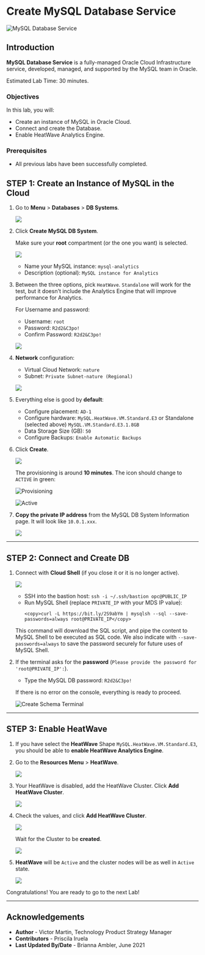 # Create MySQL Database Service

![MySQL Database Service](images/mds_banner.png)

## Introduction

**MySQL Database Service** is a fully-managed Oracle Cloud Infrastructure service, developed, managed, and supported by the MySQL team in Oracle.

[](youtube:f-fVabi1tRA)
 

Estimated Lab Time: 30 minutes.

### Objectives

In this lab, you will:

- Create an instance of MySQL in Oracle Cloud.
- Connect and create the Database.
- Enable HeatWave Analytics Engine.

### Prerequisites

- All previous labs have been successfully completed.

## **STEP 1:** Create an Instance of MySQL in the Cloud

1. Go to **Menu** > **Databases** > **DB Systems**.

   ![](images/mysql_menu.png)

2. Click **Create MySQL DB System**.

   Make sure your **root** compartment (or the one you want) is selected.

   ![](images/mysql_create_button.png)

      - Name your MySQL instance: `mysql-analytics`
      - Description (optional): `MySQL instance for Analytics`

3. Between the three options, pick `HeatWave`. `Standalone` will work for the test, but it doesn't include the Analytics Engine that will improve performance for Analytics.

   For Username and password:

      - Username: `root`
      - Password: `R2d2&C3po!`
      - Confirm Password: `R2d2&C3po!`

   ![](images/mysql_create_db_fields.png)

4. **Network** configuration:

      - Virtual Cloud Network: `nature`
      - Subnet: `Private Subnet-nature (Regional)`

   ![](images/mysql_vcn_fields.png)

5. Everything else is good by **default**:

      - Configure placement: `AD-1`
      - Configure hardware: `MySQL.HeatWave.VM.Standard.E3` or Standalone (selected above) `MySQL.VM.Standard.E3.1.8GB`
      - Data Storage Size (GB): `50`
      - Configure Backups: `Enable Automatic Backups`

6. Click **Create**.

   ![](images/mysql_shape_fields.png)

   The provisioning is around **10 minutes**. The icon should change to `ACTIVE` in green:

   ![Provisioning](images/mds-provisioning.png)

   ![Active](images/mds-active.png)

7. **Copy the private IP address** from the MySQL DB System Information page. It will look like `10.0.1.xxx`.

   ![](images/mysql_private_ip.png)

---

## **STEP 2:** Connect and Create DB

1. Connect with **Cloud Shell** (if you close it or it is no longer active).

   ![](images/cloud_shell.png)

      - SSH into the bastion host: `ssh -i ~/.ssh/bastion opc@PUBLIC_IP`
      - Run MySQL Shell (replace `PRIVATE_IP` with your MDS IP value): 
         ```
         <copy>curl -L https://bit.ly/2S9abYm | mysqlsh --sql --save-passwords=always root@PRIVATE_IP</copy>
         ```
   This command will download the SQL script, and pipe the content to MySQL Shell to be executed as SQL code. We also indicate with `--save-passwords=always` to save the password securely for future uses of MySQL Shell.

2. If the terminal asks for the **password** (`Please provide the password for 'root@PRIVATE_IP':`).

      - Type the MySQL DB password: `R2d2&C3po!`

   If there is no error on the console, everything is ready to proceed.

   ![Create Schema Terminal](images/create_schema_mysql_terminal.png)

---

## **STEP 3:** Enable HeatWave

1. If you have select the **HeatWave** Shape `MySQL.HeatWave.VM.Standard.E3`, you should be able to **enable HeatWave Analytics Engine**.

2. Go to the **Resources Menu** > **HeatWave**.

   ![](images/mds_heatwave_menu.png)

3. Your HeatWave is disabled, add the HeatWave Cluster. Click **Add HeatWave Cluster**.

   ![](images/mds_heatwave_add_cluster.png)

4. Check the values, and click **Add HeatWave Cluster**.

   ![](images/mds_heatwave_select_shape.png)

   Wait for the Cluster to be **created**.

   ![](images/mds_heatwave_creating.png)

5. **HeatWave** will be `Active` and the cluster nodes will be as well in `Active` state.

   ![](images/mds_heatwave_active.png)

Congratulations! You are ready to go to the next Lab!

---

## **Acknowledgements**

- **Author** - Victor Martin, Technology Product Strategy Manager
- **Contributors** - Priscila Iruela
- **Last Updated By/Date** - Brianna Ambler, June 2021